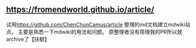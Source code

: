 ## <https://fromendworld.github.io/article/>

试用<https://github.com/ChenChunCamus/article> 整理的md文档建立mdwiki站点。
主要是熟悉一下mdwiki的用法和问题。
原整理者没有搭理我的PR所以就archive了【扶额】
